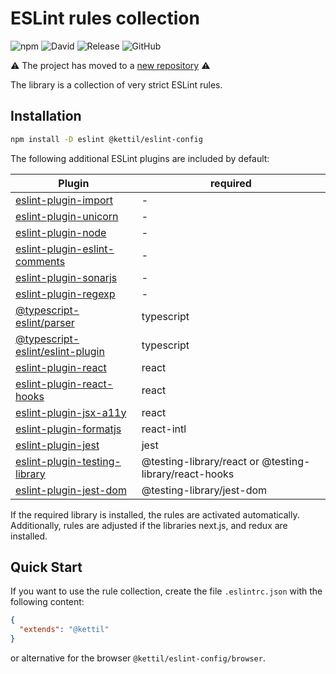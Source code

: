 # ESLint rules collection

![npm](https://img.shields.io/npm/v/@kettil/eslint-config)
![David](https://img.shields.io/david/kettil/eslint-config)
![Release](https://github.com/kettil/eslint-config/workflows/Release/badge.svg)
![GitHub](https://img.shields.io/github/license/kettil/eslint-config)

⚠️ The project has moved to a [new repository](https://github.com/kettil/ts-toolbox/tree/main/packages/eslint-config) ⚠️

The library is a collection of very strict ESLint rules.

## Installation

```bash
npm install -D eslint @kettil/eslint-config
```

The following additional ESLint plugins are included by default:

| Plugin                                                                                             | required                                               |
| -------------------------------------------------------------------------------------------------- | ------------------------------------------------------ |
| [eslint-plugin-import](https://www.npmjs.com/package/eslint-plugin-import)                         | -                                                      |
| [eslint-plugin-unicorn](https://www.npmjs.com/package/eslint-plugin-unicorn)                       | -                                                      |
| [eslint-plugin-node](https://www.npmjs.com/package/eslint-plugin-node)                             | -                                                      |
| [eslint-plugin-eslint-comments](https://www.npmjs.com/package/eslint-plugin-eslint-comments)       | -                                                      |
| [eslint-plugin-sonarjs](https://www.npmjs.com/package/eslint-plugin-sonarjs)                       | -                                                      |
| [eslint-plugin-regexp](https://www.npmjs.com/package/eslint-plugin-regexp)                         | -                                                      |
| [@typescript-eslint/parser](https://www.npmjs.com/package/@typescript-eslint/parser)               | typescript                                             |
| [@typescript-eslint/eslint-plugin](https://www.npmjs.com/package/@typescript-eslint/eslint-plugin) | typescript                                             |
| [eslint-plugin-react](https://www.npmjs.com/package/eslint-plugin-react)                           | react                                                  |
| [eslint-plugin-react-hooks](https://www.npmjs.com/package/eslint-plugin-react-hooks)               | react                                                  |
| [eslint-plugin-jsx-a11y](https://www.npmjs.com/package/eslint-plugin-jsx-a11y)                     | react                                                  |
| [eslint-plugin-formatjs](https://www.npmjs.com/package/eslint-plugin-formatjs)                     | react-intl                                             |
| [eslint-plugin-jest](https://www.npmjs.com/package/eslint-plugin-jest)                             | jest                                                   |
| [eslint-plugin-testing-library](https://www.npmjs.com/package/eslint-plugin-testing-library)       | @testing-library/react or @testing-library/react-hooks |
| [eslint-plugin-jest-dom](https://www.npmjs.com/package/eslint-plugin-jest-dom)                     | @testing-library/jest-dom                              |

If the required library is installed, the rules are activated automatically.
Additionally, rules are adjusted if the libraries next.js, and redux are installed.

## Quick Start

If you want to use the rule collection, create the file `.eslintrc.json` with the following content:

```json
{
  "extends": "@kettil"
}
```

or alternative for the browser `@kettil/eslint-config/browser`.
